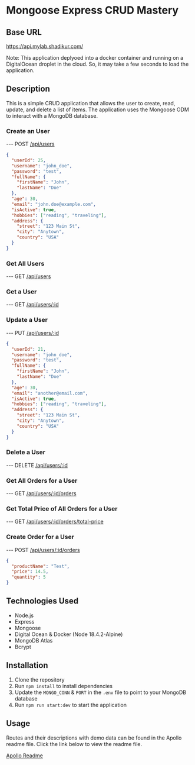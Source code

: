 # Mongoose Express CRUD Mastery

## Base URL

https://api.mylab.shadikur.com/

Note: This application deplyoed into a docker container and running on a DigitalOcean droplet in the cloud. So, it may take a few seconds to load the application.

## Description

This is a simple CRUD application that allows the user to create, read, update, and delete a list of items. The application uses the Mongoose ODM to interact with a MongoDB database.

### Create an User

--- POST [/api/users](https://api.mylab.shadikur.com/api/users)

```json
{
  "userId": 25,
  "username": "john_doe",
  "password": "test",
  "fullName": {
    "firstName": "John",
    "lastName": "Doe"
  },
  "age": 30,
  "email": "john.doe@example.com",
  "isActive": true,
  "hobbies": ["reading", "traveling"],
  "address": {
    "street": "123 Main St",
    "city": "Anytown",
    "country": "USA"
  }
}
```

### Get All Users

--- GET [/api/users](https://api.mylab.shadikur.com/api/users)

### Get a User

--- GET [/api/users/:id](https://api.mylab.shadikur.com/api/users/21)

### Update a User

--- PUT [/api/users/:id](https://api.mylab.shadikur.com/api/users/21)

```json
{
  "userId": 21,
  "username": "john_doe",
  "password": "test",
  "fullName": {
    "firstName": "John",
    "lastName": "Doe"
  },
  "age": 30,
  "email": "another@email.com",
  "isActive": true,
  "hobbies": ["reading", "traveling"],
  "address": {
    "street": "123 Main St",
    "city": "Anytown",
    "country": "USA"
  }
}
```

### Delete a User

--- DELETE [/api/users/:id](https://api.mylab.shadikur.com/api/users/21)

### Get All Orders for a User

--- GET [/api/users/:id/orders](https://api.mylab.shadikur.com/api/users/9/orders)

### Get Total Price of All Orders for a User

--- GET [/api/users/:id/orders/total-price](https://api.mylab.shadikur.com/api/users/9/orders/total-price)

### Create Order for a User

--- POST [/api/users/:id/orders](https://api.mylab.shadikur.com/api/users/9/orders)

```json
{
  "productName": "Test",
  "price": 14.5,
  "quantity": 5
}
```

## Technologies Used

- Node.js
- Express
- Mongoose
- Digital Ocean & Docker (Node 18.4.2-Alpine)
- MongoDB Atlas
- Bcrypt

## Installation

1. Clone the repository
2. Run `npm install` to install dependencies
3. Update the `MONGO_CONN` & `PORT` in the `.env` file to point to your MongoDB database
4. Run `npm run start:dev` to start the application

## Usage

Routes and their descriptions with demo data can be found in the Apollo readme file. Click the link below to view the readme file.

[Apollo Readme](https://github.com/Apollo-Level2-Web-Dev/L2-B2-assignment-2/blob/main/README.md)
